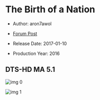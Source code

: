 # The Birth of a Nation

* Author: aron7awol

* [Forum Post](https://www.avsforum.com/threads/bass-eq-for-filtered-movies.2995212/post-56753621)

* Release Date: 2017-01-10
* Production Year: 2016

## DTS-HD MA 5.1

![img 0](https://fanart.tv/fanart/movies/339408/moviethumb/the-birth-of-a-nation-58b0fae448655.jpg)

![img 1](https://i.imgur.com/XWA4dRP.png)

